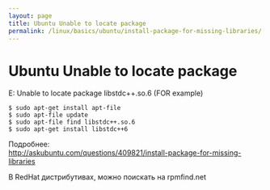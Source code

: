 ```yaml
---
layout: page
title: Ubuntu Unable to locate package
permalink: /linux/basics/ubuntu/install-package-for-missing-libraries/
---
```


# Ubuntu Unable to locate package

E: Unable to locate package libstdc++.so.6 (FOR example)


	$ sudo apt-get install apt-file
	$ sudo apt-file update
	$ sudo apt-file find libstdc++.so.6
	$ sudo apt-get install libstdc++6

Подробнее:  
http://askubuntu.com/questions/409821/install-package-for-missing-libraries


В RedHat дистрибутивах, можно поискать на rpmfind.net
